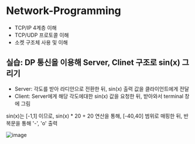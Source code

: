 # Network-Programming

- TCP/IP 4계층 이해
- TCP/UDP 프로토콜 이해
- 소켓 구조체 사용 및 이해


## 실습: DP 통신을 이용해 Server, Clinet 구조로 sin(x) 그리기
- Server: 각도를 받아 라디안으로 전환한 뒤, sin(x) 출력 값을 클라이언트에게 전달
- Client: Server에게 해당 각도에대한 sin(x) 값을 요청한 뒤, 받아와서 terminal 창에 그림

sin(x)는 [-1,1] 이므로,  sin(x) * 20 + 20 연산을 통해, [-40,40] 범위로 매핑한 뒤, 반복문을 통해 '-', 'o' 출력 

![image](https://user-images.githubusercontent.com/48324017/117924172-473e4f00-b330-11eb-8723-223f01fde0c9.png)
